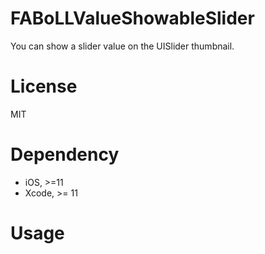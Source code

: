 # FABoLLValueShowableSlider

You can show a slider value on the UISlider thumbnail.

# License
MIT


# Dependency

- iOS, >=11
- Xcode, >= 11


# Usage

